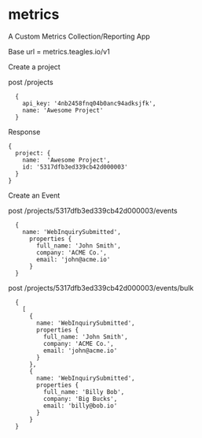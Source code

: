 metrics
=======

A Custom Metrics Collection/Reporting App

Base url = metrics.teagles.io/v1

Create a project

post /projects
```
  {
    api_key: '4nb2458fnq04b0anc94adksjfk',
    name: 'Awesome Project'
  }
```

Response
```
{
  project: {
    name:  'Awesome Project',
    id: '5317dfb3ed339cb42d000003'
  }
}
```

Create an Event

post /projects/5317dfb3ed339cb42d000003/events
```
  {
    name: 'WebInquirySubmitted',
      properties {
        full_name: 'John Smith',
        company: 'ACME Co.',
        email: 'john@acme.io'
      }
  }
```

post /projects/5317dfb3ed339cb42d000003/events/bulk
```
  {
    [
      {
        name: 'WebInquirySubmitted',
        properties {
          full_name: 'John Smith',
          company: 'ACME Co.',
          email: 'john@acme.io'
        }
      },
      {
        name: 'WebInquirySubmitted',
        properties {
          full_name: 'Billy Bob',
          company: 'Big Bucks',
          email: 'billy@bob.io'
        }
      }
  }

  
